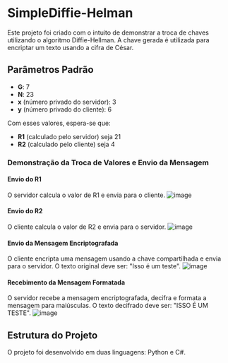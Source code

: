 # SimpleDiffie-Helman

Este projeto foi criado com o intuito de demonstrar a troca de chaves utilizando o algoritmo Diffie-Hellman. A chave gerada é utilizada para encriptar um texto usando a cifra de César.

## Parâmetros Padrão

- **G**: 7
- **N**: 23
- **x** (número privado do servidor): 3
- **y** (número privado do cliente): 6

Com esses valores, espera-se que:
- **R1** (calculado pelo servidor) seja 21
- **R2** (calculado pelo cliente) seja 4

### Demonstração da Troca de Valores e Envio da Mensagem

#### Envio do R1
O servidor calcula o valor de R1 e envia para o cliente.
![image](https://github.com/user-attachments/assets/5024dc59-4896-4d42-bf72-0bdb5abec697)

#### Envio do R2
O cliente calcula o valor de R2 e envia para o servidor.
![image](https://github.com/user-attachments/assets/32fd4028-b473-49d4-873f-dca321c1bbd3)

#### Envio da Mensagem Encriptografada
O cliente encripta uma mensagem usando a chave compartilhada e envia para o servidor. O texto original deve ser: "Isso é um teste".
![image](https://github.com/user-attachments/assets/c37cc749-25ce-4b37-9bfe-d9502f9dbc47)

#### Recebimento da Mensagem Formatada
O servidor recebe a mensagem encriptografada, decifra e formata a mensagem para maiúsculas. O texto decifrado deve ser: "ISSO É UM TESTE".
![image](https://github.com/user-attachments/assets/85ffd152-5392-4e02-84d1-acf3ec0f745b)

## Estrutura do Projeto

O projeto foi desenvolvido em duas linguagens: Python e C#. 